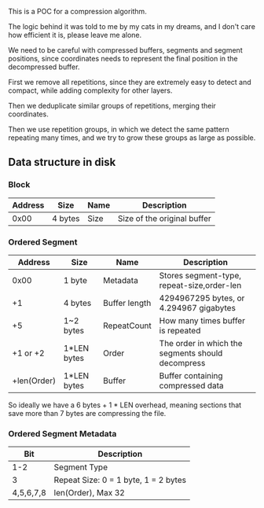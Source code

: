This is a POC for a compression algorithm.

The logic behind it was told to me by my cats in my dreams, and I don't care how efficient it is, please leave me alone.

We need to be careful with compressed buffers, segments and segment positions, since coordinates needs to represent the final position in the decompressed buffer.

First we remove all repetitions, since they are extremely easy to detect and compact, while adding complexity for other layers.

Then we deduplicate similar groups of repetitions, merging their coordinates.

Then we use repetition groups, in which we detect the same pattern repeating many times, and we try to grow these groups as large
as possible.

## Data structure in disk

### Block

|Address|Size|Name|Description|
|--- |---| ---|---|
|0x00|4 bytes|Size|Size of the original buffer|

### Ordered Segment

|Address|Size|Name|Description|
|--- |---| ---|---|
|0x00|1 byte|Metadata|Stores segment-type, repeat-size,order-len|
|+1|4 bytes|Buffer length|4294967295 bytes, or 4.294967 gigabytes|
|+5|1~2 bytes|RepeatCount|How many times buffer is repeated|
|+1 or +2|1*LEN bytes|Order|The order in which the segments should decompress|
|+len(Order)|1*LEN bytes|Buffer|Buffer containing compressed data|

So ideally we have a 6 bytes + 1 * LEN overhead, meaning sections that save more than 7 bytes
are compressing the file.

### Ordered Segment Metadata


|Bit|Description|
|--- | ---|
|1-2|Segment Type|
|3|Repeat Size: 0 = 1 byte, 1 = 2 bytes|
|4,5,6,7,8|len(Order), Max 32|